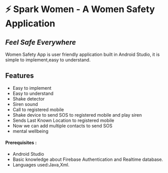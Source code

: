 # ⚡ Spark Women - A Women Safety Application
## _Feel Safe Everywhere_


Women Safety App is user friendly application built in Android Studio,
it is simple to implement,easy to understand.


## Features

- Easy to implement
- Easy to understand
- Shake detector
- Siren sound
- Call to registered mobile
- Shake device to send SOS to registered mobile and play siren
- Sends Last Known Location to registered mobile
- Now we can add multiple contacts to send SOS
- mental wellbeing 

#### Prerequisites :
- Android Studio
- Basic knowledge about Firebase Authentication and Realtime database.
- Languages used:Java,Xml.
